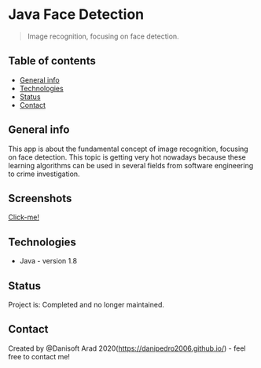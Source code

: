 # Java Face Detection
> Image recognition, focusing on face detection.

## Table of contents
* [General info](#general-info)
* [Technologies](#technologies)
* [Status](#status)
* [Contact](#contact)

## General info
This app is about the fundamental concept of image recognition, focusing on face detection. This
topic is getting very hot nowadays because these learning algorithms can be used in several fields from
software engineering to crime investigation.

## Screenshots
[Click-me!](https://github.com/danipedro2006/Face-detection/blob/master/Screen-Recording-_12-6-2019-12-29-41-PM_.gif)


## Technologies
* Java - version 1.8



## Status
Project is: Completed and no longer maintained.


## Contact
Created by @Danisoft Arad 2020(https://danipedro2006.github.io/) - feel free to contact me!